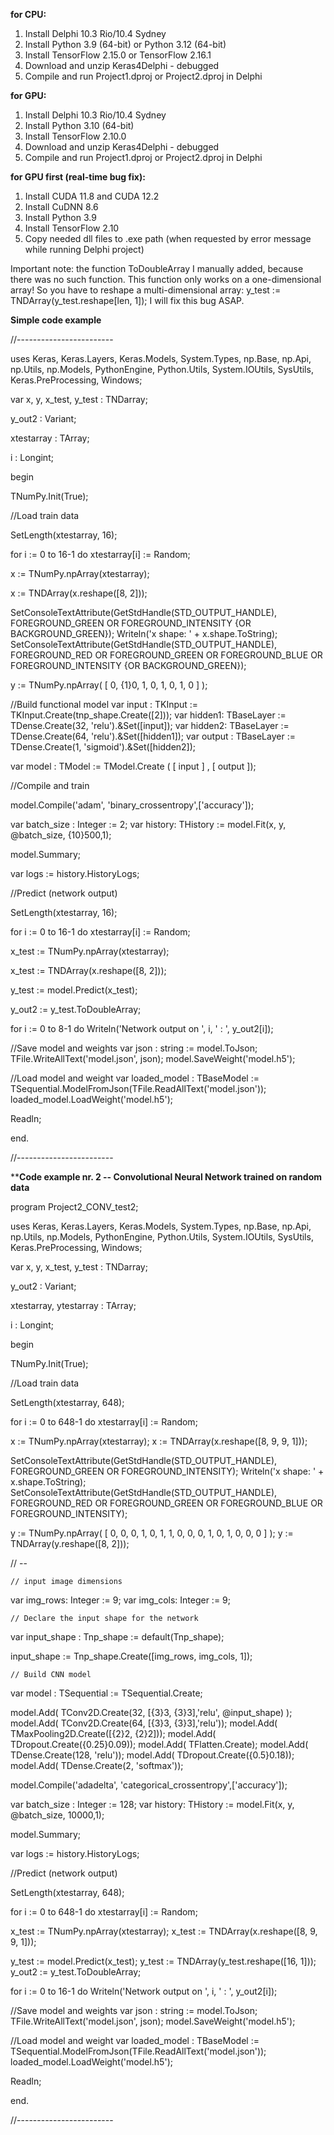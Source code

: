 **for CPU:**

1. Install Delphi 10.3 Rio/10.4 Sydney
2. Install Python 3.9 (64-bit) or Python 3.12 (64-bit)
3. Install TensorFlow 2.15.0 or TensorFlow 2.16.1
4. Download and unzip Keras4Delphi - debugged
5. Compile and run Project1.dproj or Project2.dproj in Delphi

**for GPU:**

1. Install Delphi 10.3 Rio/10.4 Sydney
2. Install Python 3.10 (64-bit)
3. Install TensorFlow 2.10.0
4. Download and unzip Keras4Delphi - debugged
5. Compile and run Project1.dproj or Project2.dproj in Delphi

**for GPU first (real-time bug fix):**
1. Install CUDA 11.8 and CUDA 12.2
2. Install CuDNN 8.6
3. Install Python 3.9
4. Install TensorFlow 2.10
5. Copy needed dll files to .exe path (when requested by error message while running Delphi project)

Important note: the function ToDoubleArray I manually added, because there was no such function. This function only works on a one-dimensional array! So you have to reshape a multi-dimensional array: y_test := TNDArray(y_test.reshape[len, 1]);
I will fix this bug ASAP.

**Simple code example**

//------------------------

uses
  Keras,
  Keras.Layers,
  Keras.Models,
  System.Types,
  np.Base,
  np.Api,
  np.Utils,
  np.Models,
  PythonEngine,
  Python.Utils,
  System.IOUtils,
  SysUtils,
  Keras.PreProcessing,
  Windows;

var
x, y, x_test, y_test : TNDarray;

y_out2 : Variant;

xtestarray : TArray<Double>;

i : Longint;

begin

TNumPy.Init(True);

//Load train data

SetLength(xtestarray, 16);

for i := 0 to 16-1 do
  xtestarray[i] := Random;

x := TNumPy.npArray<Double>(xtestarray);

x := TNDArray(x.reshape([8, 2]));

SetConsoleTextAttribute(GetStdHandle(STD_OUTPUT_HANDLE), FOREGROUND_GREEN OR FOREGROUND_INTENSITY {OR BACKGROUND_GREEN});
Writeln('x shape: '  + x.shape.ToString);
SetConsoleTextAttribute(GetStdHandle(STD_OUTPUT_HANDLE), FOREGROUND_RED OR FOREGROUND_GREEN OR FOREGROUND_BLUE OR FOREGROUND_INTENSITY {OR BACKGROUND_GREEN});

y := TNumPy.npArray<Double>( [ 0, {1}0, 1, 0, 1, 0, 1, 0 ] );

//Build functional model
var input  : TKInput := TKInput.Create(tnp_shape.Create([2]));
var hidden1: TBaseLayer  := TDense.Create(32, 'relu').&Set([input]);
var hidden2: TBaseLayer  := TDense.Create(64, 'relu').&Set([hidden1]);
var output : TBaseLayer  := TDense.Create(1,  'sigmoid').&Set([hidden2]);

var model : TModel := TModel.Create ( [ input ] , [ output ]);

//Compile and train

model.Compile('adam', 'binary_crossentropy',['accuracy']);

var batch_size : Integer := 2;
var history: THistory := model.Fit(x, y, @batch_size, {10}500,1);

model.Summary;

var logs := history.HistoryLogs;

//Predict (network output)

SetLength(xtestarray, 16);

for i := 0 to 16-1 do
  xtestarray[i] := Random;

x_test := TNumPy.npArray<Double>(xtestarray);

x_test := TNDArray(x.reshape([8, 2]));

y_test := model.Predict(x_test);

y_out2 := y_test.ToDoubleArray;

for i := 0 to 8-1 do
  Writeln('Network output on ', i, ' : ', y_out2[i]);

//Save model and weights
var json : string := model.ToJson;
TFile.WriteAllText('model.json', json);
model.SaveWeight('model.h5');

//Load model and weight
var loaded_model : TBaseModel := TSequential.ModelFromJson(TFile.ReadAllText('model.json'));
loaded_model.LoadWeight('model.h5');

Readln;

end.

//------------------------


****Code example nr. 2 -- Convolutional Neural Network trained on random data**

program Project2_CONV_test2;

uses
  Keras,
  Keras.Layers,
  Keras.Models,
  System.Types,
  np.Base,
  np.Api,
  np.Utils,
  np.Models,
  PythonEngine,
  Python.Utils,
  System.IOUtils,
  SysUtils,
  Keras.PreProcessing,
  Windows;

var
x, y, x_test, y_test : TNDarray;

y_out2 : Variant;

xtestarray, ytestarray : TArray<Double>;

i : Longint;

begin

TNumPy.Init(True);

//Load train data

SetLength(xtestarray, 648);

for i := 0 to 648-1 do
  xtestarray[i] := Random;

x := TNumPy.npArray<Double>(xtestarray);
x := TNDArray(x.reshape([8, 9, 9, 1]));

SetConsoleTextAttribute(GetStdHandle(STD_OUTPUT_HANDLE), FOREGROUND_GREEN OR FOREGROUND_INTENSITY);
Writeln('x shape: '  + x.shape.ToString);
SetConsoleTextAttribute(GetStdHandle(STD_OUTPUT_HANDLE), FOREGROUND_RED OR FOREGROUND_GREEN OR FOREGROUND_BLUE OR FOREGROUND_INTENSITY);

y := TNumPy.npArray<Double>( [ 0, 0, 0, 1, 0, 1, 1, 0, 0, 0, 1, 0, 1, 0, 0, 0 ] );
y := TNDArray(y.reshape([8, 2]));


// --

    // input image dimensions
var img_rows: Integer := 9;
var img_cols: Integer := 9;

    // Declare the input shape for the network
var input_shape : Tnp_shape := default(Tnp_shape);

input_shape := Tnp_shape.Create([img_rows, img_cols, 1]);

    // Build CNN model
var model : TSequential := TSequential.Create;

model.Add( TConv2D.Create(32, [{3}3, {3}3],'relu', @input_shape) );
model.Add( TConv2D.Create(64, [{3}3, {3}3],'relu'));
model.Add( TMaxPooling2D.Create([{2}2, {2}2]));
model.Add( TDropout.Create({0.25}0.09));
model.Add( TFlatten.Create);
model.Add( TDense.Create(128, 'relu'));
model.Add( TDropout.Create({0.5}0.18));
model.Add( TDense.Create(2, 'softmax'));

model.Compile('adadelta', 'categorical_crossentropy',['accuracy']);


var batch_size : Integer := 128;
var history: THistory := model.Fit(x, y, @batch_size, 10000,1);

model.Summary;

var logs := history.HistoryLogs;


//Predict (network output)

SetLength(xtestarray, 648);

for i := 0 to 648-1 do
  xtestarray[i] := Random;

x_test := TNumPy.npArray<Double>(xtestarray);
x_test := TNDArray(x.reshape([8, 9, 9, 1]));


y_test := model.Predict(x_test);
y_test := TNDArray(y_test.reshape([16, 1]));
y_out2 := y_test.ToDoubleArray;

for i := 0 to 16-1 do
  Writeln('Network output on ', i, ' : ', y_out2[i]);

//Save model and weights
var json : string := model.ToJson;
TFile.WriteAllText('model.json', json);
model.SaveWeight('model.h5');

//Load model and weight
var loaded_model : TBaseModel := TSequential.ModelFromJson(TFile.ReadAllText('model.json'));
loaded_model.LoadWeight('model.h5');

Readln;

end.

//------------------------
